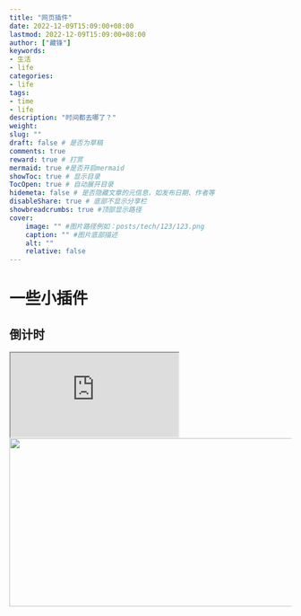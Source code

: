 ```yaml
---
title: "网页插件"
date: 2022-12-09T15:09:00+08:00
lastmod: 2022-12-09T15:09:00+08:00
author: ["藏锋"]
keywords: 
- 生活
- life
categories: 
- life
tags: 
- time
- life
description: "时间都去哪了？"
weight:
slug: ""
draft: false # 是否为草稿
comments: true
reward: true # 打赏
mermaid: true #是否开启mermaid
showToc: true # 显示目录
TocOpen: true # 自动展开目录
hidemeta: false # 是否隐藏文章的元信息，如发布日期、作者等
disableShare: true # 底部不显示分享栏
showbreadcrumbs: true #顶部显示路径
cover:
    image: "" #图片路径例如：posts/tech/123/123.png
    caption: "" #图片底部描述
    alt: ""
    relative: false
---
```


# 一些小插件



## 倒计时


<iframe src="https://cn.widgetstore.net/view/index.html?q=b47ffc57625d6ba5004fa62311af799f.5d055c866392fc95013dce415b2f9b3e" ></iframe>


<img src="https://swg.notion.pet/s/bg-0e856be3638dc0af0103c2bf61389825" style="min-width:100px;width:750px;min-height:100px;height:300px">

